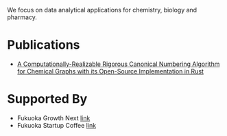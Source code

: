 We focus on data analytical applications for chemistry, biology and pharmacy.

# Publications
- [A Computationally-Realizable Rigorous Canonical Numbering Algorithm for Chemical Graphs with its Open-Source Implementation in Rust](/assets/pdf/canonical-numbering.v1.pdf)

# Supported By
- Fukuoka Growth Next [link](https://growth-next.com/)
- Fukuoka Startup Coffee [link](https://startupcafe.jp/en/top-en/)
